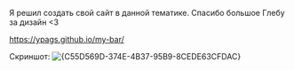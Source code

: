 Я решил создать свой сайт в данной тематике. Спасибо большое Глебу за дизайн <3

https://ypags.github.io/my-bar/

Скриншот:
![{C55D569D-374E-4B37-95B9-8CEDE63CFDAC}](https://github.com/user-attachments/assets/7527fc0b-3748-4728-b1a9-adea0679769d)
